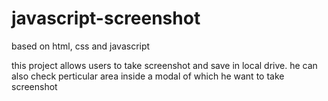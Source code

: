 # javascript-screenshot


based on html, css and javascript 


this project allows users to take screenshot and save in local drive. 
he can also check perticular area inside a modal of which he want to take screenshot
